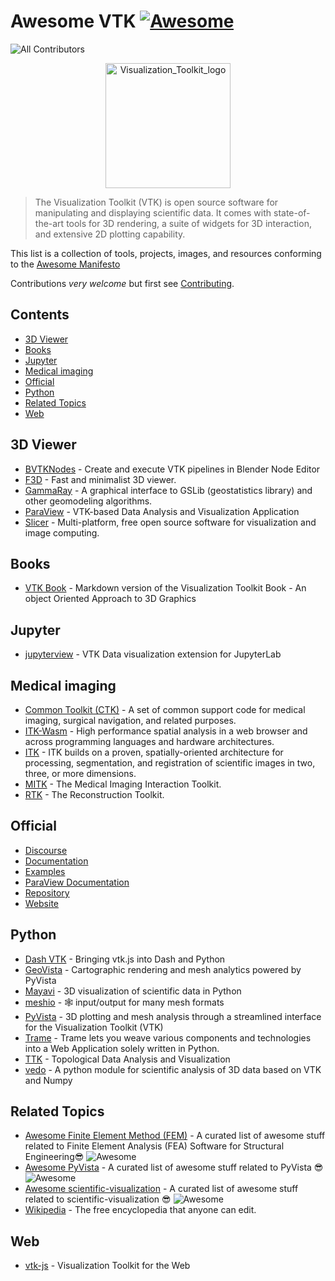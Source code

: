 # Awesome VTK [![Awesome](https://cdn.rawgit.com/sindresorhus/awesome/d7305f38d29fed78fa85652e3a63e154dd8e8829/media/badge.svg)](https://github.com/sindresorhus/awesome)

![All Contributors](https://img.shields.io/github/all-contributors/tkoyama010/awesome-vtk?color=ee8449)

<p align="center">
    <img src="https://upload.wikimedia.org/wikipedia/commons/7/76/Visualization_Toolkit_logo.svg" alt="Visualization_Toolkit_logo" width="200"/>
</p>

> The Visualization Toolkit (VTK) is open source software for manipulating and displaying scientific data. It comes with state-of-the-art tools for 3D rendering, a suite of widgets for 3D interaction, and extensive 2D plotting capability.

This list is a collection of tools, projects, images, and resources conforming to the [Awesome Manifesto](https://github.com/sindresorhus/awesome/blob/main/awesome.md)

Contributions _very welcome_ but first see [Contributing](CONTRIBUTING.md).

## Contents

<!-- START doctoc generated TOC please keep comment here to allow auto update -->
<!-- DON'T EDIT THIS SECTION, INSTEAD RE-RUN doctoc TO UPDATE -->

- [3D Viewer](#3d-viewer)
- [Books](#books)
- [Jupyter](#jupyter)
- [Medical imaging](#medical-imaging)
- [Official](#official)
- [Python](#python)
- [Related Topics](#related-topics)
- [Web](#web)

<!-- END doctoc generated TOC please keep comment here to allow auto update -->

## 3D Viewer

- [BVTKNodes](https://github.com/tkeskita/BVtkNodes) - Create and execute VTK pipelines in Blender Node Editor
- [F3D](https://github.com/f3d-app/f3d) - Fast and minimalist 3D viewer.
- [GammaRay](https://github.com/PauloCarvalhoRJ/gammaray) - A graphical interface to GSLib (geostatistics library) and other geomodeling algorithms.
- [ParaView](https://github.com/Kitware/ParaView) - VTK-based Data Analysis and Visualization Application
- [Slicer](https://github.com/Slicer/Slicer) - Multi-platform, free open source software for visualization and image computing.

## Books

- [VTK Book](https://github.com/Kitware/vtk-book) - Markdown version of the Visualization Toolkit Book - An object Oriented Approach to 3D Graphics

## Jupyter

- [jupyterview](https://github.com/trungleduc/jupyterview) - VTK Data visualization extension for JupyterLab

## Medical imaging

- [Common Toolkit (CTK)](https://github.com/commontk/CTK) - A set of common support code for medical imaging, surgical navigation, and related purposes.
- [ITK-Wasm](https://github.com/InsightSoftwareConsortium/itk-wasm) - High performance spatial analysis in a web browser and across programming languages and hardware architectures.
- [ITK](https://itk.org/) - ITK builds on a proven, spatially-oriented architecture for processing, segmentation, and registration of scientific images in two, three, or more dimensions.
- [MITK](<https://www.mitk.org/wiki/The*Medical_Imaging_Interaction_Toolkit*(MITK)>) - The Medical Imaging Interaction Toolkit.
- [RTK](https://www.openrtk.org/) - The Reconstruction Toolkit.

## Official

- [Discourse](http://discourse.vtk.org/)
- [Documentation](https://docs.vtk.org/en/latest/)
- [Examples](https://examples.vtk.org/site/)
- [ParaView Documentation](https://docs.paraview.org/)
- [Repository](https://gitlab.kitware.com/vtk/vtk)
- [Website](https://vtk.org/)

## Python

- [Dash VTK](https://github.com/plotly/dash-vtk) - Bringing vtk.js into Dash and Python
- [GeoVista](https://geovista.readthedocs.io/en/latest/) - Cartographic rendering and mesh analytics powered by PyVista
- [Mayavi](https://github.com/enthought/mayavi) - 3D visualization of scientific data in Python
- [meshio](https://github.com/nschloe/meshio) - 🕸️ input/output for many mesh formats
- [PyVista](https://github.com/pyvista/pyvista) - 3D plotting and mesh analysis through a streamlined interface for the Visualization Toolkit (VTK)
- [Trame](https://github.com/Kitware/trame) - Trame lets you weave various components and technologies into a Web Application solely written in Python.
- [TTK](https://github.com/topology-tool-kit) - Topological Data Analysis and Visualization
- [vedo](https://github.com/marcomusy/vedo) - A python module for scientific analysis of 3D data based on VTK and Numpy

## Related Topics

- [Awesome Finite Element Method (FEM)](https://github.com/tkoyama010/awesome-finite-elements) - A curated list of awesome stuff related to Finite Element Analysis (FEA) Software for Structural Engineering😎 ![Awesome](https://cdn.rawgit.com/sindresorhus/awesome/d7305f38d29fed78fa85652e3a63e154dd8e8829/media/badge.svg)
- [Awesome PyVista](https://github.com/pyvista/awesome-pyvista) - A curated list of awesome stuff related to PyVista 😎 ![Awesome](https://cdn.rawgit.com/sindresorhus/awesome/d7305f38d29fed78fa85652e3a63e154dd8e8829/media/badge.svg)
- [Awesome scientific-visualization](https://github.com/tkoyama010/awesome-scientific-visualization) - A curated list of awesome stuff related to scientific-visualization 😎 ![Awesome](https://cdn.rawgit.com/sindresorhus/awesome/d7305f38d29fed78fa85652e3a63e154dd8e8829/media/badge.svg)
- [Wikipedia](https://en.wikipedia.org/wiki/VTK) - The free encyclopedia that anyone can edit.

## Web

- [vtk-js](https://github.com/Kitware/vtk-js) - Visualization Toolkit for the Web
